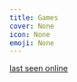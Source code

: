 ```yaml
---
title: Games
cover: None
icon: None
emoji: None
---
```


[last seen online](https://sochinstudio.com/Games/last_seen_online)
